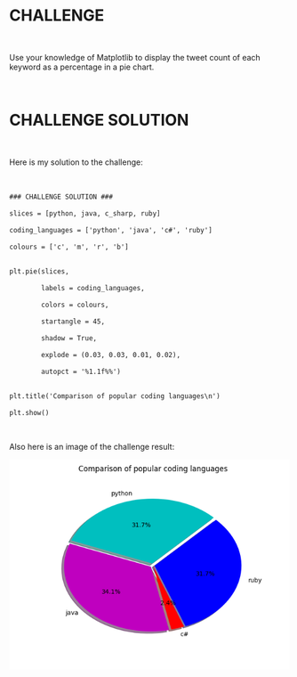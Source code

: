 CHALLENGE
=========

 

Use your knowledge of Matplotlib to display the tweet count of each keyword as a
percentage in a pie chart.

 

CHALLENGE SOLUTION
==================

 

Here is my solution to the challenge:

 

~~~~~~~~~~~~~~~~~~~~~~~~~~~~~~~~~~~~~~~~~~~~~~~~~~~~~~~~~~~~~~~~~~~~~~~~~~~~~~~~
### CHALLENGE SOLUTION ###
~~~~~~~~~~~~~~~~~~~~~~~~~~~~~~~~~~~~~~~~~~~~~~~~~~~~~~~~~~~~~~~~~~~~~~~~~~~~~~~~

~~~~~~~~~~~~~~~~~~~~~~~~~~~~~~~~~~~~~~~~~~~~~~~~~~~~~~~~~~~~~~~~~~~~~~~~~~~~~~~~
slices = [python, java, c_sharp, ruby]
~~~~~~~~~~~~~~~~~~~~~~~~~~~~~~~~~~~~~~~~~~~~~~~~~~~~~~~~~~~~~~~~~~~~~~~~~~~~~~~~

~~~~~~~~~~~~~~~~~~~~~~~~~~~~~~~~~~~~~~~~~~~~~~~~~~~~~~~~~~~~~~~~~~~~~~~~~~~~~~~~
coding_languages = ['python', 'java', 'c#', 'ruby']
~~~~~~~~~~~~~~~~~~~~~~~~~~~~~~~~~~~~~~~~~~~~~~~~~~~~~~~~~~~~~~~~~~~~~~~~~~~~~~~~

~~~~~~~~~~~~~~~~~~~~~~~~~~~~~~~~~~~~~~~~~~~~~~~~~~~~~~~~~~~~~~~~~~~~~~~~~~~~~~~~
colours = ['c', 'm', 'r', 'b']
~~~~~~~~~~~~~~~~~~~~~~~~~~~~~~~~~~~~~~~~~~~~~~~~~~~~~~~~~~~~~~~~~~~~~~~~~~~~~~~~

~~~~~~~~~~~~~~~~~~~~~~~~~~~~~~~~~~~~~~~~~~~~~~~~~~~~~~~~~~~~~~~~~~~~~~~~~~~~~~~~

~~~~~~~~~~~~~~~~~~~~~~~~~~~~~~~~~~~~~~~~~~~~~~~~~~~~~~~~~~~~~~~~~~~~~~~~~~~~~~~~

~~~~~~~~~~~~~~~~~~~~~~~~~~~~~~~~~~~~~~~~~~~~~~~~~~~~~~~~~~~~~~~~~~~~~~~~~~~~~~~~
plt.pie(slices,
~~~~~~~~~~~~~~~~~~~~~~~~~~~~~~~~~~~~~~~~~~~~~~~~~~~~~~~~~~~~~~~~~~~~~~~~~~~~~~~~

~~~~~~~~~~~~~~~~~~~~~~~~~~~~~~~~~~~~~~~~~~~~~~~~~~~~~~~~~~~~~~~~~~~~~~~~~~~~~~~~
        labels = coding_languages,
~~~~~~~~~~~~~~~~~~~~~~~~~~~~~~~~~~~~~~~~~~~~~~~~~~~~~~~~~~~~~~~~~~~~~~~~~~~~~~~~

~~~~~~~~~~~~~~~~~~~~~~~~~~~~~~~~~~~~~~~~~~~~~~~~~~~~~~~~~~~~~~~~~~~~~~~~~~~~~~~~
        colors = colours,
~~~~~~~~~~~~~~~~~~~~~~~~~~~~~~~~~~~~~~~~~~~~~~~~~~~~~~~~~~~~~~~~~~~~~~~~~~~~~~~~

~~~~~~~~~~~~~~~~~~~~~~~~~~~~~~~~~~~~~~~~~~~~~~~~~~~~~~~~~~~~~~~~~~~~~~~~~~~~~~~~
        startangle = 45,
~~~~~~~~~~~~~~~~~~~~~~~~~~~~~~~~~~~~~~~~~~~~~~~~~~~~~~~~~~~~~~~~~~~~~~~~~~~~~~~~

~~~~~~~~~~~~~~~~~~~~~~~~~~~~~~~~~~~~~~~~~~~~~~~~~~~~~~~~~~~~~~~~~~~~~~~~~~~~~~~~
        shadow = True,
~~~~~~~~~~~~~~~~~~~~~~~~~~~~~~~~~~~~~~~~~~~~~~~~~~~~~~~~~~~~~~~~~~~~~~~~~~~~~~~~

~~~~~~~~~~~~~~~~~~~~~~~~~~~~~~~~~~~~~~~~~~~~~~~~~~~~~~~~~~~~~~~~~~~~~~~~~~~~~~~~
        explode = (0.03, 0.03, 0.01, 0.02),
~~~~~~~~~~~~~~~~~~~~~~~~~~~~~~~~~~~~~~~~~~~~~~~~~~~~~~~~~~~~~~~~~~~~~~~~~~~~~~~~

~~~~~~~~~~~~~~~~~~~~~~~~~~~~~~~~~~~~~~~~~~~~~~~~~~~~~~~~~~~~~~~~~~~~~~~~~~~~~~~~
        autopct = '%1.1f%%')
~~~~~~~~~~~~~~~~~~~~~~~~~~~~~~~~~~~~~~~~~~~~~~~~~~~~~~~~~~~~~~~~~~~~~~~~~~~~~~~~

~~~~~~~~~~~~~~~~~~~~~~~~~~~~~~~~~~~~~~~~~~~~~~~~~~~~~~~~~~~~~~~~~~~~~~~~~~~~~~~~

~~~~~~~~~~~~~~~~~~~~~~~~~~~~~~~~~~~~~~~~~~~~~~~~~~~~~~~~~~~~~~~~~~~~~~~~~~~~~~~~

~~~~~~~~~~~~~~~~~~~~~~~~~~~~~~~~~~~~~~~~~~~~~~~~~~~~~~~~~~~~~~~~~~~~~~~~~~~~~~~~
plt.title('Comparison of popular coding languages\n')
~~~~~~~~~~~~~~~~~~~~~~~~~~~~~~~~~~~~~~~~~~~~~~~~~~~~~~~~~~~~~~~~~~~~~~~~~~~~~~~~

~~~~~~~~~~~~~~~~~~~~~~~~~~~~~~~~~~~~~~~~~~~~~~~~~~~~~~~~~~~~~~~~~~~~~~~~~~~~~~~~
plt.show()
~~~~~~~~~~~~~~~~~~~~~~~~~~~~~~~~~~~~~~~~~~~~~~~~~~~~~~~~~~~~~~~~~~~~~~~~~~~~~~~~

 

Also here is an image of the challenge result:

![](img/challenge_result.png)
